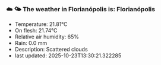 ### ☁️ 🌤️  The weather in Florianópolis is: Florianópolis

- Temperature: 21.81°C
- On flesh: 21.74°C
- Relative air humidity: 65%
- Rain: 0.0 mm
- Description: Scattered clouds
- last updated: 2025-10-23T13:30:21.322285
